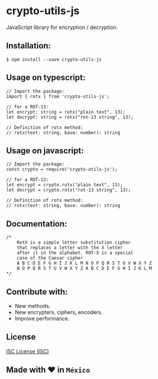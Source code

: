 # crypto-utils-js
JavaScript library for encryption / decryption.


## Installation:

```
$ npm install --save crypto-utils-js
```

## Usage on typescript:

```
// Import the package:
import { rotx } from 'crypto-utils-js'; 

// for a ROT-13:
let encrypt: string = rotx("plain text", 13);
let decrypt: string = rotx("rot-13 string", 13);

// Definition of rotx method:
// rotx(text: string, base: number): string
```

## Usage on javascript:

```
// Import the package:
const crypto = require('crypto-utils-js');

// for a ROT-13:
let encrypt = crypto.rotx("plain text", 13);
let decrypt = crypto.rotx("rot-13 string", 13);

// Definition of rotx method:
// rotx(text: string, base: number): string
```

## Documentation:

```
/* 
    RotX is a simple letter substitution cipher 
    that replaces a letter with the X letter 
    after it in the alphabet. ROT-X is a special 
    case of the Caesar cipher
    A B C D E F G H I J K L M N O P Q R S T U V W X Y Z
    N O P Q R S T U V W X Y Z A B C D E F G H I J K L M
*/
```

## Contribute with:
- New methods.
- New encrypters, ciphers, encoders.
- Improve performance.

## License

[ISC License (ISC)](https://raw.githubusercontent.com/psykher/crypto-utils-js/master/LICENSE)

## Made with ❤️ in `México`
